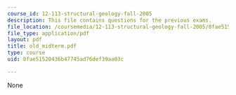 ```yaml
---
course_id: 12-113-structural-geology-fall-2005
description: This file contains questions for the previous exams.
file_location: /coursemedia/12-113-structural-geology-fall-2005/0fae51520436b47745ad76def39aa03c_old_midterm.pdf
file_type: application/pdf
layout: pdf
title: old_midterm.pdf
type: course
uid: 0fae51520436b47745ad76def39aa03c

---
```

None